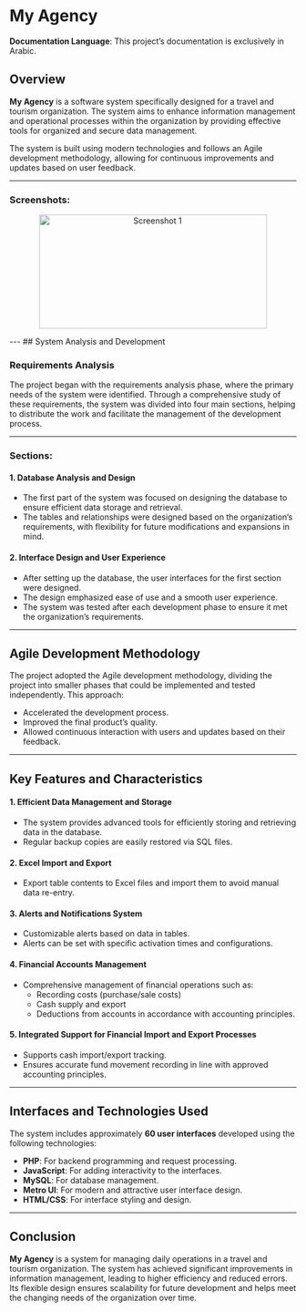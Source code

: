 # My Agency

**Documentation Language**: This project’s documentation is exclusively in Arabic.

## Overview
**My Agency** is a software system specifically designed for a travel and tourism organization. The system aims to enhance information management and operational processes within the organization by providing effective tools for organized and secure data management. 

The system is built using modern technologies and follows an Agile development methodology, allowing for continuous improvements and updates based on user feedback.

---
### Screenshots:

<p align="center">
  <img src="https://i.postimg.cc/KjhZtf0s/1.png" alt="Screenshot 1" width="400" height="200"/>
  
</p>
---
## System Analysis and Development

### Requirements Analysis
The project began with the requirements analysis phase, where the primary needs of the system were identified. Through a comprehensive study of these requirements, the system was divided into four main sections, helping to distribute the work and facilitate the management of the development process.

---

### Sections:

#### 1. Database Analysis and Design
- The first part of the system was focused on designing the database to ensure efficient data storage and retrieval.
- The tables and relationships were designed based on the organization’s requirements, with flexibility for future modifications and expansions in mind.

#### 2. Interface Design and User Experience
- After setting up the database, the user interfaces for the first section were designed.
- The design emphasized ease of use and a smooth user experience.
- The system was tested after each development phase to ensure it met the organization’s requirements.

---

## Agile Development Methodology

The project adopted the Agile development methodology, dividing the project into smaller phases that could be implemented and tested independently. This approach:
- Accelerated the development process.
- Improved the final product’s quality.
- Allowed continuous interaction with users and updates based on their feedback.

---

## Key Features and Characteristics

#### 1. Efficient Data Management and Storage
- The system provides advanced tools for efficiently storing and retrieving data in the database.
- Regular backup copies are easily restored via SQL files.

#### 2. Excel Import and Export
- Export table contents to Excel files and import them to avoid manual data re-entry.

#### 3. Alerts and Notifications System
- Customizable alerts based on data in tables.
- Alerts can be set with specific activation times and configurations.

#### 4. Financial Accounts Management
- Comprehensive management of financial operations such as:
  - Recording costs (purchase/sale costs)
  - Cash supply and export
  - Deductions from accounts in accordance with accounting principles.

#### 5. Integrated Support for Financial Import and Export Processes
- Supports cash import/export tracking.
- Ensures accurate fund movement recording in line with approved accounting principles.

---

## Interfaces and Technologies Used

The system includes approximately **60 user interfaces** developed using the following technologies:

- **PHP**: For backend programming and request processing.
- **JavaScript**: For adding interactivity to the interfaces.
- **MySQL**: For database management.
- **Metro UI**: For modern and attractive user interface design.
- **HTML/CSS**: For interface styling and design.

---

## Conclusion

**My Agency** is a system for managing daily operations in a travel and tourism organization. The system has achieved significant improvements in information management, leading to higher efficiency and reduced errors. Its flexible design ensures scalability for future development and helps meet the changing needs of the organization over time.
